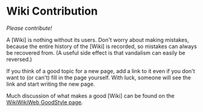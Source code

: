 # Wiki Contribution

*Please contribute!*

A [Wiki] is nothing without its users. Don't worry about making mistakes, because the entire history of the [Wiki] is recorded, so mistakes can always be recovered from. (A useful side effect is that vandalism can easily be reversed.)

If you think of a good topic for a new page, add a link to it even if you don't want to (or can't) fill in the page yourself. With luck, someone will see the link and start writing the new page.

Much discussion of what makes a good [Wiki] can be found on the [WikiWikiWeb GoodStyle page](http://c2.com/cgi/wiki?GoodStyle).